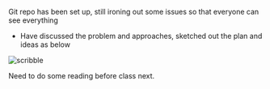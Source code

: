 Git repo has been set up, still ironing out some issues so that everyone can see everything
- Have discussed the problem and approaches, sketched out the plan and ideas as below

![scribble ](image.png)

Need to do some reading before class next. 